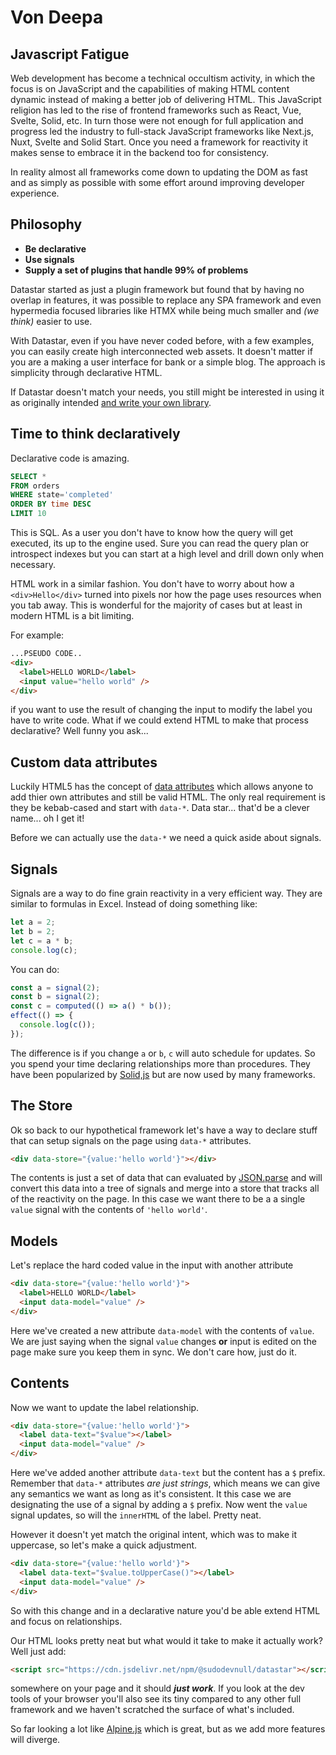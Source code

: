 # Von Deepa

## Javascript Fatigue

Web development has become a technical occultism activity, in which the focus is on JavaScript and the capabilities of making HTML content dynamic instead of making a better job of delivering HTML. This JavaScript religion has led to the rise of frontend frameworks such as React, Vue, Svelte, Solid, etc. In turn those were not enough for full application and progress led the industry to full-stack JavaScript frameworks like Next.js, Nuxt, Svelte and Solid Start. Once you need a framework for reactivity it makes sense to embrace it in the backend too for consistency.

In reality almost all frameworks come down to updating the DOM as fast and as simply as possible with some effort around improving developer experience.

## Philosophy

- **Be declarative**
- **Use signals**
- **Supply a set of plugins that handle 99% of problems**

Datastar started as just a plugin framework but found that by having no overlap in features, it was possible to replace any SPA framework and even hypermedia focused libraries like HTMX while being much smaller and _(we think)_ easier to use.

With Datastar, even if you have never coded before, with a few examples, you can easily create high interconnected web assets. It doesn't matter if you are a making a user interface for bank or a simple blog. The approach is simplicity through declarative HTML.

If Datastar doesn't match your needs, you still might be interested in using it as originally intended [and write your own library](https://github.com/delaneyj/datastar/tree/main/library/src/lib/plugins).

## Time to think declaratively

Declarative code is amazing.

```sql
SELECT *
FROM orders
WHERE state='completed'
ORDER BY time DESC
LIMIT 10
```

This is SQL. As a user you don't have to know how the query will get executed, its up to the engine used. Sure you can read the query plan or introspect indexes but you can start at a high level and drill down only when necessary.

HTML work in a similar fashion. You don't have to worry about how a `<div>Hello</div>` turned into pixels nor how the page uses resources when you tab away. This is wonderful for the majority of cases but at least in modern HTML is a bit limiting.

For example:

```html
...PSEUDO CODE..
<div>
  <label>HELLO WORLD</label>
  <input value="hello world" />
</div>
```

if you want to use the result of changing the input to modify the label you have to write code. What if we could extend HTML to make that process declarative? Well funny you ask...

## Custom data attributes

Luckily HTML5 has the concept of [data attributes](https://developer.mozilla.org/en-US/docs/Learn/HTML/Howto/Use_data_attributes) which allows anyone to add thier own attributes and still be valid HTML. The only real requirement is they be kebab-cased and start with `data-*`. Data star... that'd be a clever name... oh I get it!

Before we can actually use the `data-*` we need a quick aside about signals.

## Signals

Signals are a way to do fine grain reactivity in a very efficient way. They are similar to formulas in Excel. Instead of doing something like:

```js
let a = 2;
let b = 2;
let c = a * b;
console.log(c);
```

You can do:

```js
const a = signal(2);
const b = signal(2);
const c = computed(() => a() * b());
effect(() => {
  console.log(c());
});
```

The difference is if you change `a` or `b`, `c` will auto schedule for updates. So you spend your time declaring relationships more than procedures. They have been popularized by [Solid,js](https://www.solidjs.com/) but are now used by many frameworks.

## The Store

Ok so back to our hypothetical framework let's have a way to declare stuff that can setup signals on the page using `data-*` attributes.

```html
<div data-store="{value:'hello world'}"></div>
```

The contents is just a set of data that can evaluated by [JSON.parse](https://developer.mozilla.org/en-US/docs/Web/JavaScript/Reference/Global_Objects/JSON/parse) and will convert this data into a tree of signals and merge into a store that tracks all of the reactivity on the page. In this case we want there to be a a single `value` signal with the contents of `'hello world'`.

## Models

Let's replace the hard coded value in the input with another attribute

```html
<div data-store="{value:'hello world'}">
  <label>HELLO WORLD</label>
  <input data-model="value" />
</div>
```

Here we've created a new attribute `data-model` with the contents of `value`. We are just saying when the signal `value` changes **or** input is edited on the page make sure you keep them in sync. We don't care how, just do it.

## Contents

Now we want to update the label relationship.

```html
<div data-store="{value:'hello world'}">
  <label data-text="$value"></label>
  <input data-model="value" />
</div>
```

Here we've added another attribute `data-text` but the content has a `$` prefix. Remember that `data-*` attributes _are just strings_, which means we can give any semantics we want as long as it's consistent. It this case we are designating the use of a signal by adding a `$` prefix. Now went the `value` signal updates, so will the `innerHTML` of the label. Pretty neat.

However it doesn't yet match the original intent, which was to make it uppercase, so let's make a quick adjustment.

```html
<div data-store="{value:'hello world'}">
  <label data-text="$value.toUpperCase()"></label>
  <input data-model="value" />
</div>
```

So with this change and in a declarative nature you'd be able extend HTML and focus on relationships.

Our HTML looks pretty neat but what would it take to make it actually work? Well just add:

```html
<script src="https://cdn.jsdelivr.net/npm/@sudodevnull/datastar"></script>
```

somewhere on your page and it should **_just work_**. If you look at the dev tools of your browser you'll also see its tiny compared to any other full framework and we haven't scratched the surface of what's included.

So far looking a lot like [Alpine.js](https://alpinejs.dev/) which is great, but as we add more features will diverge.